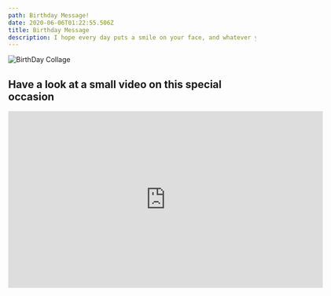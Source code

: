 ```yaml
---
path: Birthday Message!
date: 2020-06-06T01:22:55.506Z
title: Birthday Message
description: I hope every day puts a smile on your face, and whatever you wish for will come true. I hope you never forget me, as I will always remember you. Warm wishes for your Birthday. 
---
```

![BirthDay Collage](/../assets/bdaygirl.jpg "BdayGirl")

## Have a look at a small video on this special occasion

<iframe width="640" height="360" src="https://www.youtube.com/embed/eg5sCr08kjE" frameborder="0" allow="accelerometer; autoplay; encrypted-media; gyroscope; picture-in-picture" allowfullscreen></iframe>

